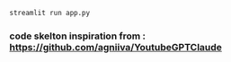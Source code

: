 ```bash
streamlit run app.py
```

### code skelton inspiration from : https://github.com/agniiva/YoutubeGPTClaude
